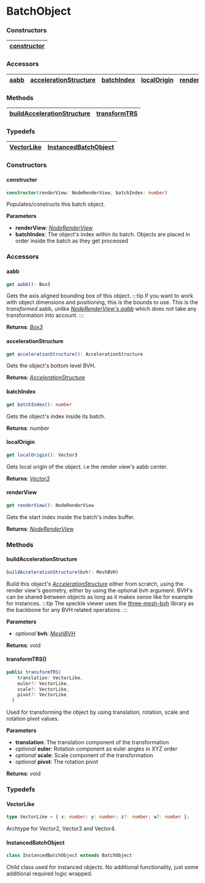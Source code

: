 # BatchObject

### <h3>Constructors</h3>

| [constructor](/viewer/batch-object-api.md#constructor)
|--- |

### <h3>Accessors</h3>

| [aabb](/viewer/batch-object-api.md#aabb) | [accelerationStructure](/viewer/batch-object-api.md#accelerationstructure) | [batchIndex](/viewer/batch-object-api.md#batchindex) | [localOrigin](/viewer/batch-object-api.md#localorigin) | [renderView](/viewer/batch-object-api.md#renderview) |
| ---------------------------------------- | -------------------------------------------------------------------------- | ---------------------------------------------------- | ------------------------------------------------------ | ---------------------------------------------------- |

### <h3>Methods</h3>

| [buildAccelerationStructure](/viewer/batch-object-api.md#buildaccelerationstructure) | [transformTRS](/viewer/batch-object-api.md#transformtrs) |
| ------------------------------------------------------------------------------------ | -------------------------------------------------------- |

### <h3>Typedefs</h3>

| [VectorLike](/viewer/batch-object-api.md#vectorlike) | [InstancedBatchObject](/viewer/batch-object-api.md#instancedbatchobject) |
| ---------------------------------------------------- | ------------------------------------------------------------------------ |

### <h3>Constructors</h3>

#### <b>constructor</b>

```ts
constructor(renderView: NodeRenderView, batchIndex: number)
```

Populates/constructs this batch object.

**Parameters**

- **renderView**: [_NodeRenderView_](/viewer/viewer/render-view-api.md)
- **batchIndex**: The object's index within its batch. Objects are placed in order inside the batch as they get processed

### <h3>Accessors</h3>

#### <b>aabb</b>

```ts
get aabb(): Box3
```

Gets the axis aligned bounding box of this object.
:::tip
If you want to work with object dimensions and positioning, this is the bounds to use. This is the _transformed_ aabb, unlike [_NodeRenderView's aabb_](/viewer/render-view-api.md#aabb) which does not take any transformation into account.
:::

**Returns**: [_Box3_](https://threejs.org/docs/index.html?q=box#api/en/math/Box3)

#### <b>accelerationStructure</b>

```ts
get accelerationStructure(): AccelerationStructure
```

Gets the object's bottom level BVH.

**Returns**: [_AccelerationStructure_](/viewer/acceleration-structure-api.md)

#### <b>batchIndex</b>

```ts
get batchIndex(): number
```

Gets the object's index inside its batch.

**Returns**: number

#### <b>localOrigin</b>

```ts
get localOrigin(): Vector3
```

Gets local origin of the object. i.e the render view's aabb center.

**Returns**: [_Vector3_](https://threejs.org/docs/index.html?q=vec#api/en/math/Vector3)

#### <b>renderView</b>

```ts
get renderView(): NodeRenderView
```

Gets the start index inside the batch's index buffer.

**Returns**: [_NodeRenderView_](/viewer/render-view-api.md)

### <h3>Methods</h3>

#### <b>buildAccelerationStructure</b>

```ts
buildAccelerationStructure(bvh?: MeshBVH)
```

Build this object's [_AccelerationStructure_](/viewer/acceleration-structure-api.md) either from scratch, using the render view's geometry, either by using the optional bvh argument. BVH's can be shared between objects as long as it makes sense like for example for instances.
:::tip
The speckle viewer uses the [three-mesh-bvh](https://github.com/gkjohnson/three-mesh-bvh) library as the backbone for any BVH related operations.
:::

**Parameters**

- _optional_ **bvh**: [_MeshBVH_](https://github.com/gkjohnson/three-mesh-bvh)

**Returns**: void

#### <b>transformTRS()</b>

```ts
public transformTRS(
    translation: VectorLike,
    euler?: VectorLike,
    scale?: VectorLike,
    pivot?: VectorLike
  )
```

Used for transforming the object by using translation, rotation, scale and rotation pivot values.

**Parameters**

- **translation**: The translation component of the transformation
- _optional_ **euler**: Rotation component as euler angles in XYZ order
- _optional_ **scale**: Scale component of the transformation
- _optional_ **pivot**: The rotation pivot

**Returns**: void

### <h3>Typedefs</h3>

#### <b>VectorLike</b>

```ts
type VectorLike = { x: number; y: number; z?: number; w?: number };
```

Archtype for Vector2, Vector3 and Vector4.

#### <b>InstancedBatchObject</b>

```ts
class InstancedBatchObject extends BatchObject
```

Child class used for instanced objects. No additional functionality, just some additional required logic wrapped.
